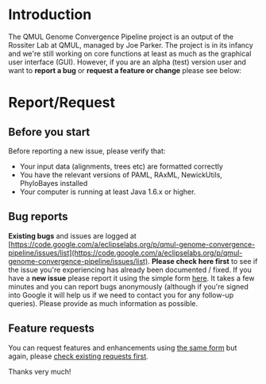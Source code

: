 # Introduction #

The QMUL Genome Convergence Pipeline project is an output of the Rossiter Lab at QMUL, managed by Joe Parker. The project is in its infancy and we're still working on core functions at least as much as the graphical user interface (GUI). However, if you are an alpha (test) version user and want to **report a bug** or **request a feature or change** please see below:

# Report/Request #

## Before you start ##
Before reporting a new issue, please verify that:
  * Your input data (alignments, trees etc) are formatted correctly
  * You have the relevant versions of PAML, RAxML, NewickUtils, PhyloBayes installed
  * Your computer is running at least Java 1.6.x or higher.

## Bug reports ##
**Existing bugs** and issues are logged at [https://code.google.com/a/eclipselabs.org/p/qmul-genome-convergence-pipeline/issues/list](https://code.google.com/a/eclipselabs.org/p/qmul-genome-convergence-pipeline/issues/list). **Please check here first** to see if the issue you're experiencing has already been documented / fixed.
If you have a **new issue** please report it using the simple form [here](https://code.google.com/a/eclipselabs.org/p/qmul-genome-convergence-pipeline/issues/entry). It takes a few minutes and you can report bugs anonymously (although if you're signed into Google it will help us if we need to contact you for any follow-up queries). Please provide as much information as possible.

## Feature requests ##
You can request features and enhancements using [the same form](https://code.google.com/a/eclipselabs.org/p/qmul-genome-convergence-pipeline/issues/entry) but again, please [check existing requests first](https://code.google.com/a/eclipselabs.org/p/qmul-genome-convergence-pipeline/issues/list).

Thanks very much!